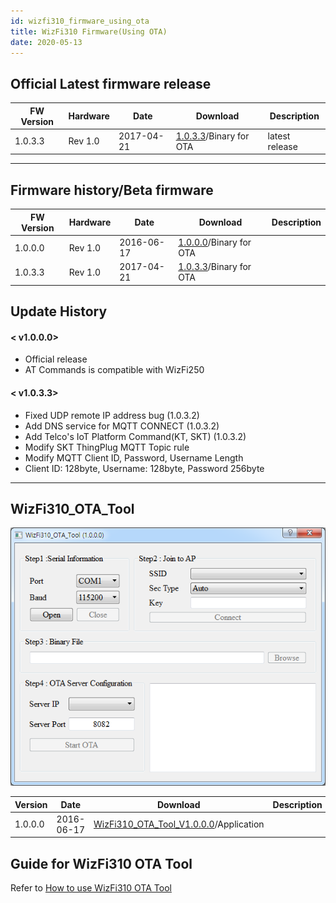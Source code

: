 ```yaml
---
id: wizfi310_firmware_using_ota
title: WizFi310 Firmware(Using OTA)
date: 2020-05-13
---
```


## Official Latest firmware release

| FW Version | Hardware | Date       | Download                                                                            | Description    |
| ---------- | -------- | ---------- | ----------------------------------------------------------------------------------- | -------------- |
| 1.0.3.3    | Rev 1.0  | 2017-04-21 | <a href="/img/products/wizfi310/wizfi310firmware_ota/ota_v1_0_3_3.zip" target="_blank">1.0.3.3</a>/Binary for OTA | latest release |

-----

## Firmware history/Beta firmware

| FW Version | Hardware | Date       | Download                                                                            | Description |
| ---------- | -------- | ---------- | ----------------------------------------------------------------------------------- | ----------- |
| 1.0.0.0    | Rev 1.0  | 2016-06-17 | <a href="/img/products/wizfi310/wizfi310firmware_ota/ota_v1_0_0_0.zip" target="_blank">1.0.0.0</a>/Binary for OTA |             |
| 1.0.3.3    | Rev 1.0  | 2017-04-21 | <a href="/img/products/wizfi310/wizfi310firmware_ota/ota_v1_0_3_3.zip" target="_blank">1.0.3.3</a>/Binary for OTA |             |

## Update History

#### < v1.0.0.0>

  - Official release
  - AT Commands is compatible with WizFi250

#### < v1.0.3.3>

  - Fixed UDP remote IP address bug (1.0.3.2)
  - Add DNS service for MQTT CONNECT (1.0.3.2)
  - Add Telco's IoT Platform Command(KT, SKT) (1.0.3.2)
  - Modify SKT ThingPlug MQTT Topic rule
  - Modify MQTT Client ID, Password, Username Length
  - Client ID: 128byte, Username: 128byte, Password 256byte

-----

## WizFi310_OTA_Tool

![](/img/products/wizfi310/wizfi310firmware_ota/ota_7.png)

| Version | Date       | Download                                                                                                             | Description |
| ------- | ---------- | -------------------------------------------------------------------------------------------------------------------- | ----------- |
| 1.0.0.0 | 2016-06-17 | <a href="/img/products/wizfi310/wizfi310firmware_ota/wizfi310_ota_tool_v1.0.0.0.zip" target="_blank">WizFi310_OTA_Tool_V1.0.0.0</a>/Application |             |

## Guide for WizFi310 OTA Tool

Refer to [How to use WizFi310 OTA Tool](./Programers-Guide/Firmware-Upgrade-Using-OTA.md)
